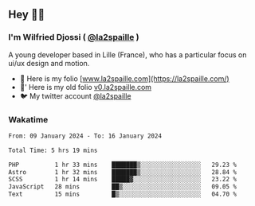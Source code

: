 ## Hey 👋🏾
### I'm Wilfried Djossi ( <a href="https://twitter.com/la2spaille/" target="_blank">@la2spaille</a> )
A young developer based in Lille (France), who has a particular focus on ui/ux design and motion.

- 🎨 Here is my folio [www.la2spaille.com](https://la2spaille.com/)
- 🎨' Here is my old folio [v0.la2spaille.com](https://v0.la2spaille.com/)
- 🐦 My twitter account [@la2spaille](https://twitter.com/la2spaille/)

### Wakatime
<!--START_SECTION:waka-->

```txt
From: 09 January 2024 - To: 16 January 2024

Total Time: 5 hrs 19 mins

PHP          1 hr 33 mins    ███████▒░░░░░░░░░░░░░░░░░   29.23 %
Astro        1 hr 32 mins    ███████▒░░░░░░░░░░░░░░░░░   28.84 %
SCSS         1 hr 14 mins    █████▓░░░░░░░░░░░░░░░░░░░   23.22 %
JavaScript   28 mins         ██▒░░░░░░░░░░░░░░░░░░░░░░   09.05 %
Text         15 mins         █▒░░░░░░░░░░░░░░░░░░░░░░░   04.70 %
```

<!--END_SECTION:waka-->
<!--
**la2spaille/la2spaille** is a ✨ _special_ ✨ repository because its `README.md` (this file) appears on your GitHub profile.

Here are some ideas to get you started:

- 🔭 I’m currently working on ...
- 🌱 I’m currently learning ...
- 👯 I’m looking to collaborate on ...
- 🤔 I’m looking for help with ...
- 💬 Ask me about ...
- 📫 How to reach me: ...
- 😄 Pronouns: ...
- ⚡ Fun fact: ...
-->
